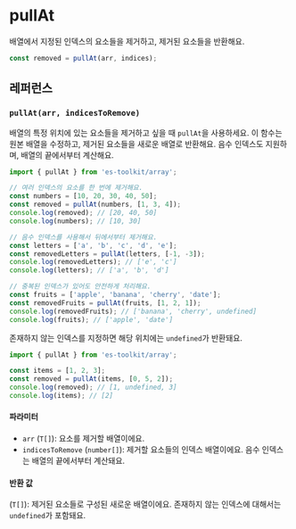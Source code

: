 # pullAt

배열에서 지정된 인덱스의 요소들을 제거하고, 제거된 요소들을 반환해요.

```typescript
const removed = pullAt(arr, indices);
```

## 레퍼런스

### `pullAt(arr, indicesToRemove)`

배열의 특정 위치에 있는 요소들을 제거하고 싶을 때 `pullAt`을 사용하세요. 이 함수는 원본 배열을 수정하고, 제거된 요소들을 새로운 배열로 반환해요. 음수 인덱스도 지원하며, 배열의 끝에서부터 계산해요.

```typescript
import { pullAt } from 'es-toolkit/array';

// 여러 인덱스의 요소를 한 번에 제거해요.
const numbers = [10, 20, 30, 40, 50];
const removed = pullAt(numbers, [1, 3, 4]);
console.log(removed); // [20, 40, 50]
console.log(numbers); // [10, 30]

// 음수 인덱스를 사용해서 뒤에서부터 제거해요.
const letters = ['a', 'b', 'c', 'd', 'e'];
const removedLetters = pullAt(letters, [-1, -3]);
console.log(removedLetters); // ['e', 'c']
console.log(letters); // ['a', 'b', 'd']

// 중복된 인덱스가 있어도 안전하게 처리해요.
const fruits = ['apple', 'banana', 'cherry', 'date'];
const removedFruits = pullAt(fruits, [1, 2, 1]);
console.log(removedFruits); // ['banana', 'cherry', undefined]
console.log(fruits); // ['apple', 'date']
```

존재하지 않는 인덱스를 지정하면 해당 위치에는 `undefined`가 반환돼요.

```typescript
import { pullAt } from 'es-toolkit/array';

const items = [1, 2, 3];
const removed = pullAt(items, [0, 5, 2]);
console.log(removed); // [1, undefined, 3]
console.log(items); // [2]
```

#### 파라미터

- `arr` (`T[]`): 요소를 제거할 배열이에요.
- `indicesToRemove` (`number[]`): 제거할 요소들의 인덱스 배열이에요. 음수 인덱스는 배열의 끝에서부터 계산돼요.

#### 반환 값

(`T[]`): 제거된 요소들로 구성된 새로운 배열이에요. 존재하지 않는 인덱스에 대해서는 `undefined`가 포함돼요.
